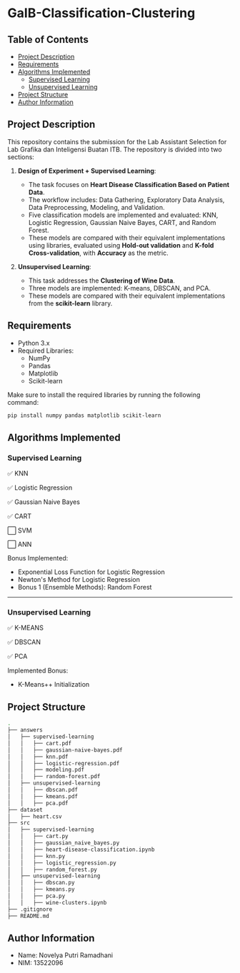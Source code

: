 # GaIB-Classification-Clustering

## Table of Contents
- [Project Description](#project-description)
- [Requirements](#requirements)
- [Algorithms Implemented](#algorithms-implemented)
    - [Supervised Learning](#supervised-learning)
    - [Unsupervised Learning](#unsupervised-learning)
- [Project Structure](#project-structure)
- [Author Information](#author-information)

## Project Description

This repository contains the submission for the Lab Assistant Selection for Lab Grafika dan Inteligensi Buatan ITB. The repository is divided into two sections:

1. **Design of Experiment + Supervised Learning**: 
   - The task focuses on **Heart Disease Classification Based on Patient Data**.
   - The workflow includes: Data Gathering, Exploratory Data Analysis, Data Preprocessing, Modeling, and Validation.
   - Five classification models are implemented and evaluated: KNN, Logistic Regression, Gaussian Naive Bayes, CART, and Random Forest.
   - These models are compared with their equivalent implementations using libraries, evaluated using **Hold-out validation** and **K-fold Cross-validation**, with **Accuracy** as the metric.

2. **Unsupervised Learning**: 
   - This task addresses the **Clustering of Wine Data**.
   - Three models are implemented: K-means, DBSCAN, and PCA.
   - These models are compared with their equivalent implementations from the **scikit-learn** library.

## Requirements

- Python 3.x
- Required Libraries:
  - NumPy
  - Pandas
  - Matplotlib
  - Scikit-learn

Make sure to install the required libraries by running the following command:
```bash
pip install numpy pandas matplotlib scikit-learn
```

## Algorithms Implemented

### Supervised Learning

✅ KNN

✅ Logistic Regression

✅ Gaussian Naive Bayes

✅ CART

⬜ SVM

⬜ ANN

Bonus Implemented:
- Exponential Loss Function for Logistic Regression
- Newton's Method for Logistic Regression
- Bonus 1 (Ensemble Methods): Random Forest

---

### Unsupervised Learning

✅ K-MEANS

✅ DBSCAN

✅ PCA

Implemented Bonus:
- K-Means++ Initialization

## Project Structure
```bash
.
├── answers
│   ├── supervised-learning
│   │   ├── cart.pdf
│   │   ├── gaussian-naive-bayes.pdf
│   │   ├── knn.pdf
│   │   ├── logistic-regression.pdf
│   │   ├── modeling.pdf
│   │   ├── random-forest.pdf
│   ├── unsupervised-learning
│   │   ├── dbscan.pdf
│   │   ├── kmeans.pdf
│   │   ├── pca.pdf
├── dataset
│   ├── heart.csv
├── src
│   ├── supervised-learning
│   │   ├── cart.py
│   │   ├── gaussian_naive_bayes.py
│   │   ├── heart-disease-classification.ipynb
│   │   ├── knn.py
│   │   ├── logistic_regression.py
│   │   ├── random_forest.py
│   ├── unsupervised-learning
│   │   ├── dbscan.py
│   │   ├── kmeans.py
│   │   ├── pca.py
│   │   ├── wine-clusters.ipynb
├── .gitignore
├── README.md
```

## Author Information
- Name: Novelya Putri Ramadhani
- NIM: 13522096